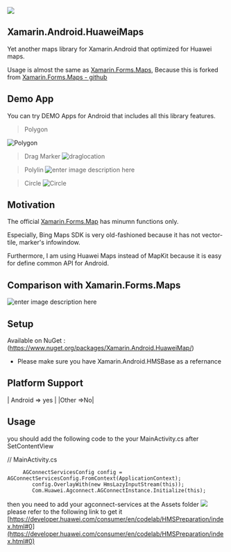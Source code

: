 ![](https://raw.githubusercontent.com/omernaser/Huawei-MAP/master/huaweiicon.png)
## Xamarin.Android.HuaweiMaps
Yet another maps library for Xamarin.Android that optimized for Huawei maps.

Usage is almost the same as  [Xamarin.Forms.Maps](https://www.nuget.org/packages/Xamarin.Forms.Maps), Because this is forked from  [Xamarin.Forms.Maps - github](https://github.com/xamarin/Xamarin.Forms)

## Demo App
You can try DEMO Apps for Android that includes all this library features.  

> Polygon

![Polygon](https://raw.githubusercontent.com/omernaser/Huawei-MAP/master/Polygon.jpg)

> Drag Marker
![draglocation](https://raw.githubusercontent.com/omernaser/Huawei-MAP/master/draglocation.gif)

> Polylin
![enter image description here](https://raw.githubusercontent.com/omernaser/Huawei-MAP/master/Polylin.jpg)

> Circle
![Circle](https://raw.githubusercontent.com/omernaser/Huawei-MAP/master/Circle.jpg)

## Motivation
The official  [Xamarin.Forms.Map](https://developer.xamarin.com/guides/xamarin-forms/user-interface/map/)  has minumn functions only.

Especially, Bing Maps SDK is very old-fashioned because it has not vector-tile, marker's infowindow.

Furthermore, I am using Huawei Maps instead of MapKit because it is easy for define common API for Android.


## Comparison with Xamarin.Forms.Maps

 ![enter image description here](https://raw.githubusercontent.com/omernaser/Huawei-MAP/master/HuaweiMaps.png)

## Setup
Available on NuGet :(https://www.nuget.org/packages/Xamarin.Android.HuaweiMap/)
-   Please make sure you have  Xamarin.Android.HMSBase as a refernance

## Platform Support
| Android => yes |
|Other =>No|

## Usage
you should add the following code to the your MainActivity.cs after SetContentView 

// MainActivity.cs

         AGConnectServicesConfig config = AGConnectServicesConfig.FromContext(ApplicationContext);
            config.OverlayWith(new HmsLazyInputStream(this));
            Com.Huawei.Agconnect.AGConnectInstance.Initialize(this);

then you need to add your agconnect-services at the Assets folder 
![](https://raw.githubusercontent.com/omernaser/Huawei-MAP/master/Capture.PNG)
please refer to the following link to get it 
[https://developer.huawei.com/consumer/en/codelab/HMSPreparation/index.html#0](https://developer.huawei.com/consumer/en/codelab/HMSPreparation/index.html#0)

